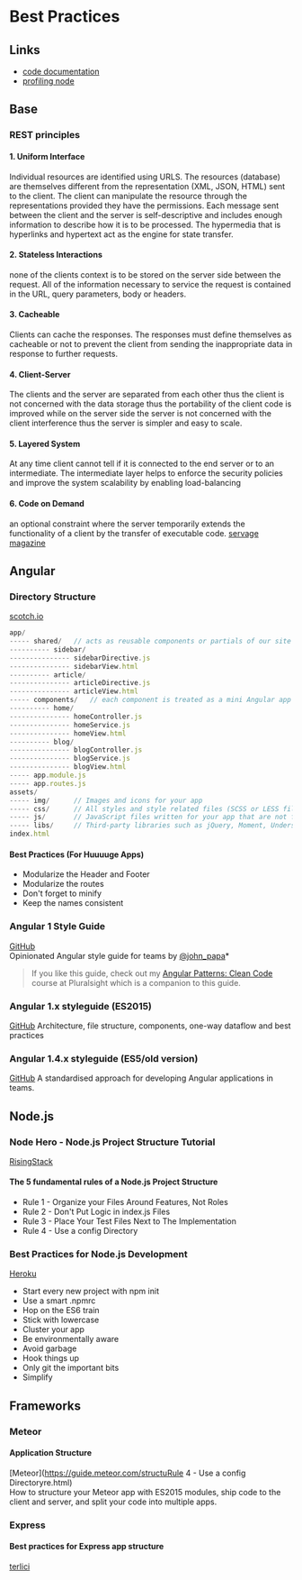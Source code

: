 # Best Practices
## Links
* [code documentation](codedoc.md)
* [profiling node](profiling.md)

## Base
### REST principles
#### 1. Uniform Interface
Individual resources are identified using URLS. The resources (database) are themselves different from the representation (XML, JSON, HTML) sent to the client. The client can manipulate the resource through the representations provided they have the permissions. Each message sent between the client and the server is self-descriptive and includes enough information to describe how it is to be processed. The hypermedia that is hyperlinks and hypertext act as the engine for state transfer.

#### 2. Stateless Interactions
none of the clients context is to be stored on the server side between the request. All of the information necessary to service the request is contained in the URL, query parameters, body or headers.

#### 3. Cacheable
Clients can cache the responses. The responses must define themselves as cacheable or not to
prevent the client from sending the inappropriate data in response to further requests.

#### 4. Client-Server
The clients and the server are separated from each other thus the client is not concerned with the data storage thus the portability of the client code is improved while on the server side the server is not concerned with the client interference thus the server is simpler and easy to scale.

#### 5. Layered System
At any time client cannot tell if it is connected to the end server or to an intermediate. The  intermediate layer helps to enforce the security policies and improve the system scalability by enabling load-balancing

####  6. Code on Demand
an optional constraint where the server temporarily extends the functionality of a client by the transfer of executable code.
[servage magazine](https://www.servage.net/blog/2013/04/08/rest-principles-explained/)

## Angular
### Directory Structure
[scotch.io](https://scotch.io/tutorials/angularjs-best-practices-directory-structure)  
```js
app/
----- shared/   // acts as reusable components or partials of our site
---------- sidebar/
--------------- sidebarDirective.js
--------------- sidebarView.html
---------- article/
--------------- articleDirective.js
--------------- articleView.html
----- components/   // each component is treated as a mini Angular app
---------- home/
--------------- homeController.js
--------------- homeService.js
--------------- homeView.html
---------- blog/
--------------- blogController.js
--------------- blogService.js
--------------- blogView.html
----- app.module.js
----- app.routes.js
assets/
----- img/      // Images and icons for your app
----- css/      // All styles and style related files (SCSS or LESS files)
----- js/       // JavaScript files written for your app that are not for angular
----- libs/     // Third-party libraries such as jQuery, Moment, Underscore, etc.
index.html
```
#### Best Practices (For Huuuuge Apps)
* Modularize the Header and Footer
* Modularize the routes
* Don't forget to minify
* Keep the names consistent

### Angular 1 Style Guide
[GitHub](https://github.com/johnpapa/angular-styleguide/blob/master/a1/README.md)  
Opinionated Angular style guide for teams by [@john_papa](//twitter.com/john_papa)*
>If you like this guide, check out my [Angular Patterns: Clean Code](http://jpapa.me/ngclean) course at Pluralsight which is a companion to this guide.

### Angular 1.x styleguide (ES2015)
[GitHub](https://github.com/toddmotto/angular-styleguide)
Architecture, file structure, components, one-way dataflow and best practices

### Angular 1.4.x styleguide (ES5/old version)
[GitHub](https://github.com/toddmotto/angular-styleguide/tree/angular-old-es5)
A standardised approach for developing Angular applications in teams.

## Node.js
### Node Hero - Node.js Project Structure Tutorial
[RisingStack](https://blog.risingstack.com/node-hero-node-js-project-structure-tutorial/)
#### The 5 fundamental rules of a Node.js Project Structure
* Rule 1 - Organize your Files Around Features, Not Roles
* Rule 2 - Don't Put Logic in index.js Files
* Rule 3 - Place Your Test Files Next to The Implementation
* Rule 4 - Use a config Directory

### Best Practices for Node.js Development
[Heroku](https://devcenter.heroku.com/articles/node-best-practices)
* Start every new project with npm init
* Use a smart .npmrc
* Hop on the ES6 train
* Stick with lowercase
* Cluster your app
* Be environmentally aware
* Avoid garbage
* Hook things up
* Only git the important bits
* Simplify

## Frameworks
### Meteor
#### Application Structure
[Meteor](https://guide.meteor.com/structuRule 4 - Use a config Directoryre.html)  
How to structure your Meteor app with ES2015 modules, ship code to the client and server, and split your code into multiple apps.

### Express
#### Best practices for Express app structure
[terlici](https://www.terlici.com/2014/08/25/best-practices-express-structure.html)
